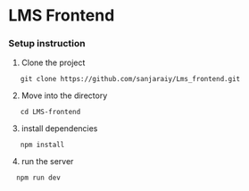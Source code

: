 # LMS Frontend

### Setup instruction

1. Clone the project
```
   git clone https://github.com/sanjaraiy/Lms_frontend.git

```
2. Move into the directory
```
   cd LMS-frontend

```

3. install  dependencies
```
   npm install

```
4. run the server
```
  npm run dev
  
```

